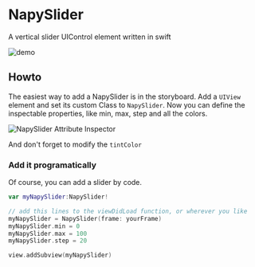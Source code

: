 # NapySlider
A vertical slider UIControl element written in swift

![demo](/exampleImages/napysliderdemo.gif)

## Howto
The easiest way to add a NapySlider is in the storyboard. Add a ```UIView``` element and set its custom Class to ```NapySlider```. Now you can define the inspectable properties, like min, max, step and all the colors.

![NapySlider Attribute Inspector](/exampleImages/napyslider_attr_inspector.png)

And don't forget to modify the ```tintColor```

### Add it programatically
Of course, you can add a slider by code.

```swift
var myNapySlider:NapySlider!

// add this lines to the viewDidLoad function, or wherever you like
myNapySlider = NapySlider(frame: yourFrame)
myNapySlider.min = 0
myNapySlider.max = 100
myNapySlider.step = 20

view.addSubview(myNapySlider)
```
